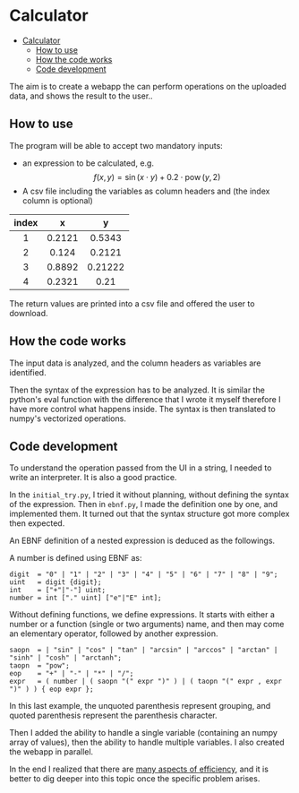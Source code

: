 # Calculator

- [Calculator](#calculator)
  - [How to use](#how-to-use)
  - [How the code works](#how-the-code-works)
  - [Code development](#code-development)

The aim is to create a webapp the can perform operations on the uploaded data,
and shows the result to the user..

## How to use

The program will be able to accept two mandatory inputs:

- an expression to be calculated, e.g. $$f(x,y) = \sin(x \cdot y) + 0.2 \cdot \operatorname{pow}(y,2)$$
- A csv file including the variables as column headers and (the index column is optional)

| index |   x    |    y    |
| :---: | :----: | :-----: |
|   1   | 0.2121 | 0.5343  |
|   2   | 0.124  | 0.2121  |
|   3   | 0.8892 | 0.21222 |
|   4   | 0.2321 |  0.21   |

The return values are printed into a csv file and offered the user to download.

## How the code works

The input data is analyzed, and the column headers as variables are identified.

Then the syntax of the expression has to be analyzed. It is similar the python's eval function with the difference
that I wrote it myself therefore I have more control what happens inside. The syntax is then translated to numpy's
vectorized operations.

## Code development

To understand the operation passed from the UI in a string, I needed to write an interpreter. It is also a good practice.

In the `initial_try.py`, I tried it without planning, without defining the syntax of the expression. Then in `ebnf.py`, I made the definition one by one, and implemented them. It turned out that the syntax structure got more complex then expected.

An EBNF definition of a nested expression is deduced as the followings.

A number is defined using EBNF as:

```EBNF
digit  = "0" | "1" | "2" | "3" | "4" | "5" | "6" | "7" | "8" | "9";
uint   = digit {digit};
int    = ["+"|"-"] uint;
number = int ["." uint] ["e"|"E" int];
```

Without defining functions, we define expressions. It starts with either a number or a function (single or two arguments) name, and then may come an elementary operator, followed by another expression.

```EBNF
saopn  = | "sin" | "cos" | "tan" | "arcsin" | "arccos" | "arctan" | "sinh" | "cosh" | "arctanh";
taopn  = "pow";
eop    = "+" | "-" | "*" | "/";
expr   = ( number | ( saopn "(" expr ")" ) | ( taopn "(" expr , expr ")" ) ) { eop expr };
```

In this last example, the unquoted parenthesis represent grouping, and quoted parenthesis represent the parenthesis character.

Then I added the ability to handle a single variable (containing an numpy array of values),
then the ability to handle multiple variables.
I also created the webapp in parallel.

In the end I realized that there are [many aspects of efficiency](https://stackoverflow.com/questions/35215161/most-efficient-way-to-map-function-over-numpy-array), and it is better to dig deeper into this topic
once the specific problem arises.
